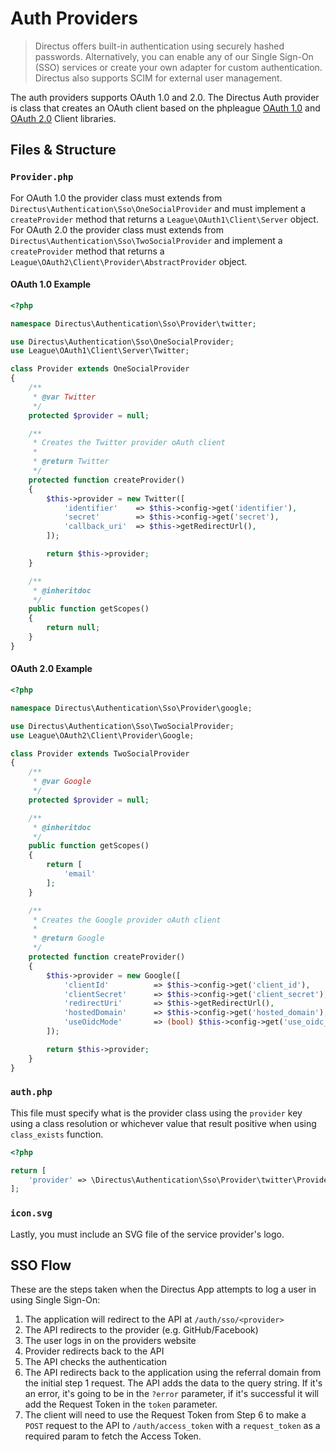 # Auth Providers

> Directus offers built-in authentication using securely hashed passwords. Alternatively, you can enable any of our Single Sign-On (SSO) services or create your own adapter for custom authentication. Directus also supports SCIM for external user management.

The auth providers supports OAuth 1.0 and 2.0. The Directus Auth provider is class that creates an OAuth client based on the phpleague [OAuth 1.0](https://github.com/thephpleague/oauth1-client) and [OAuth 2.0](https://github.com/thephpleague/oauth2-client) Client libraries.

## Files & Structure

### `Provider.php`

For OAuth 1.0 the provider class must extends from `Directus\Authentication\Sso\OneSocialProvider` and must implement a `createProvider` method that returns a `League\OAuth1\Client\Server` object. For OAuth 2.0 the provider class must extends from `Directus\Authentication\Sso\TwoSocialProvider` and implement a `createProvider` method that returns a `League\OAuth2\Client\Provider\AbstractProvider` object.

#### OAuth 1.0 Example

```php
<?php

namespace Directus\Authentication\Sso\Provider\twitter;

use Directus\Authentication\Sso\OneSocialProvider;
use League\OAuth1\Client\Server\Twitter;

class Provider extends OneSocialProvider
{
    /**
     * @var Twitter
     */
    protected $provider = null;

    /**
     * Creates the Twitter provider oAuth client
     *
     * @return Twitter
     */
    protected function createProvider()
    {
        $this->provider = new Twitter([
            'identifier'    => $this->config->get('identifier'),
            'secret'        => $this->config->get('secret'),
            'callback_uri'  => $this->getRedirectUrl(),
        ]);

        return $this->provider;
    }

    /**
     * @inheritdoc
     */
    public function getScopes()
    {
        return null;
    }
}
```

#### OAuth 2.0 Example

```php
<?php

namespace Directus\Authentication\Sso\Provider\google;

use Directus\Authentication\Sso\TwoSocialProvider;
use League\OAuth2\Client\Provider\Google;

class Provider extends TwoSocialProvider
{
    /**
     * @var Google
     */
    protected $provider = null;

    /**
     * @inheritdoc
     */
    public function getScopes()
    {
        return [
            'email'
        ];
    }

    /**
     * Creates the Google provider oAuth client
     *
     * @return Google
     */
    protected function createProvider()
    {
        $this->provider = new Google([
            'clientId'          => $this->config->get('client_id'),
            'clientSecret'      => $this->config->get('client_secret'),
            'redirectUri'       => $this->getRedirectUrl(),
            'hostedDomain'      => $this->config->get('hosted_domain'),
            'useOidcMode'       => (bool) $this->config->get('use_oidc_mode'),
        ]);

        return $this->provider;
    }
}

```

### `auth.php`

This file must specify what is the provider class using the `provider` key using a class resolution or whichever value that result positive when using `class_exists` function.

```php
<?php

return [
    'provider' => \Directus\Authentication\Sso\Provider\twitter\Provider::class
];
```

### `icon.svg`

Lastly, you must include an SVG file of the service provider's logo.

## SSO Flow

These are the steps taken when the Directus App attempts to log a user in using Single Sign-On:

1. The application will redirect to the API at `/auth/sso/<provider>`
2. The API redirects to the provider (e.g. GitHub/Facebook)
3. The user logs in on the providers website
4. Provider redirects back to the API
5. The API checks the authentication
6. The API redirects back to the application using the referral domain from the initial step 1 request. The API adds the data to the query string. If it's an error, it's going to be in the `?error` parameter, if it's successful it will add the Request Token in the `token` parameter.
7. The client will need to use the Request Token from Step 6 to make a `POST` request to the API to `/auth/access_token` with a `request_token` as a required param to fetch the Access Token.
